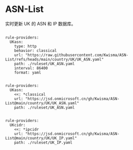 
# ASN-List

实时更新 UK 的 ASN 和 IP 数据库。

<pre><code class="language-javascript">
rule-providers:
  UKasn:
    type: http
    behavior: classical
    url: "https://raw.githubusercontent.com/Kwisma/ASN-List/refs/heads/main/country/UK/UK_ASN.yaml"
    path: ./ruleset/UK_ASN.yaml
    interval: 86400
    format: yaml
</code></pre>

<pre><code class="language-javascript">
rule-providers:
  UKasn:
    <<: *classical
    url: "https://jsd.onmicrosoft.cn/gh/Kwisma/ASN-List@main/country/UK/UK_ASN.yaml"
    path: ./ruleset/UK_ASN.yaml
</code></pre>

<pre><code class="language-javascript">
rule-providers:
  UKcidr:
    <<: *ipcidr
    url: "https://jsd.onmicrosoft.cn/gh/Kwisma/ASN-List@main/country/UK/UK_IP.yaml"
    path: ./ruleset/UK_IP.yaml
</code></pre>